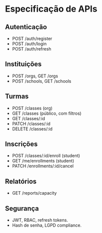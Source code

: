 # Especificação de APIs

## Autenticação
- POST /auth/register  
- POST /auth/login  
- POST /auth/refresh  

## Instituições
- POST /orgs, GET /orgs  
- POST /schools, GET /schools  

## Turmas
- POST /classes (org)  
- GET /classes (público, com filtros)  
- GET /classes/:id  
- PATCH /classes/:id  
- DELETE /classes/:id  

## Inscrições
- POST /classes/:id/enroll (student)  
- GET /me/enrollments (student)  
- PATCH /enrollments/:id/cancel  

## Relatórios
- GET /reports/capacity  

## Segurança
- JWT, RBAC, refresh tokens.  
- Hash de senha, LGPD compliance.  

